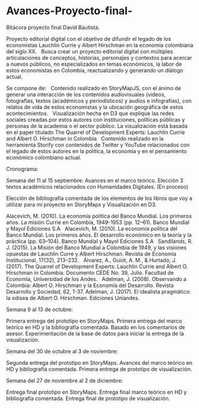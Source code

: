 # Avances-Proyecto-final-
Bitácora proyecto final David Bautista.

Proyecto editorial digital con el objetivo de difundir el legado de los economistas Lauchlin Currie y Albert Hirschman en la economía colombiana del siglo XX.
 
Busca crear un proyecto editorial digital con múltiples articulaciones de conceptos, historias, personajes y contextos para acercar a nuevos públicos, no especializados en temas económicos, la labor de estos economistas en Colombia, reactualizando y generando un diálogo actual.

Se compone de:
 
Contenido realizado en StoryMapJS, con el ánimo de generar una interacción de los contenidos audiovisuales (videos, fotografías, textos (académicos y periodísticos) y audios e infografías), con relatos de vida de estos economistas y la ubicación geográfica de estos acontecimientos. 
 
Visualización hecha en D3 que explique las redes sociales creadas por estos autores con instituciones, políticas públicas y personas de la academia o el sector público. La visualización está basada en el paper titulado The Quarrel of Development Experts: Lauchlin Currie and Albert O. Hirschman in Colombia
 
Contenido realizado en la herramienta Storify con contenidos de Twitter y YouTube relacionados con el legado de estos autores en la política, la economía y en el pensamiento económico colombiano actual. 

Cronograma:

Semana del 11 al 15 septiembre: Avances en el marco teórico. Elección 3 textos académicos relacionados  con Humanidades Digitales. (En proceso)

Elección de bibliografía comentada de los elementos de los libros que voy a utilizar para mi proyecto en StoryMaps y Visualización en D3. 

Alacevich, M. (2010). La economía política del Banco Mundial. Los primeros años. La misión Currie en Colombia, 1949-1953 (pp. 12–61). Banco Mundial y Mayol Ediciones S.A
 
Alacevich, M. (2010). La economía política del Banco Mundial. Los primeros años. El desarrollo económico en la teoría y la práctica (pp. 63–104). Banco Mundial y Mayol Ediciones S.A
 
Sandilands, R. J. (2015). La Misión del Banco Mundial a Colombia de 1949, y las visiones opuestas de Lauchlin Curre y Albert Hirschman. Revista de Economía Institucional, 17(32), 213–232.
 
Álvarez, A., Guiot, A. M., & Hurtado, J. (2017). The Quarrel of Development Experts: Lauchlin Currie and Albert O. Hirschman in Colombia. Documento CEDE No. 39, Julio. Facultad de Economía, Universidad de los Andes.
 
Adelman, J. (2008). Observando a Colombia: Albert O. Hirschman y la Economía del Desarrollo. Revista Desarrollo y Sociedad, 62, 1-37. Adelman, J. (2017).  El idealista pragmático: la odisea de Albert O. Hirschman. Ediciones Uniandes. 
 
Semana 9 al 13 de octubre: 

Primera entrega del prototipo en StoryMaps. 
Primera entrega del marco teórico en HD y la bibliografía comentada. Basado en los comentarios de asesor.
Experimentación de la base de datos para iniciar la entrega de la visualización. 

Semana del 30 de octubre al 3 de noviembre:

Segunda entrega del prototipo en StoryMaps. 
Avances del marco teórico en HD y bibliografía comentada. 
Primera entrega de prototipo de visualización. 

Semana del 27 de noviembre al 2 de diciembre:

Entrega final prototipo en StoryMaps. 
Entrega final marco teórico en HD y bibliografía comentada. 
Entrega final de prototipo de visualización. 

